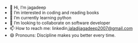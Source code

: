 - 👋 Hi, I’m jagadeep
- 👀 I’m interested in coding and reading books
- 🌱 I’m currently learning python
- 💞️ I’m looking to collaborate on software developer
- 📫 How to reach me: linkedin,jaladijagadeep2007@gmail.com
- 😄 Pronouns: Discipline makes you better every time.


<!---
jagadeep2935/jagadeep2935 is a ✨ special ✨ repository because its `README.md` (this file) appears on your GitHub profile.
You can click the Preview link to take a look at your changes.
--->
